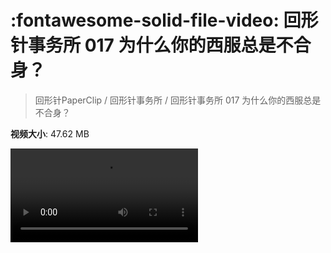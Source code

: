 # :fontawesome-solid-file-video: 回形针事务所 017 为什么你的西服总是不合身？

> 回形针PaperClip / 回形针事务所 / 回形针事务所 017 为什么你的西服总是不合身？

**视频大小**: 47.62 MB

<div class="video"><video src="https://file.hsyhx.top/archive/回形针PaperClip/回形针事务所/回形针事务所 017 为什么你的西服总是不合身？.mp4" controls preload>🤔 您的浏览器不支持 video 标签</video></div>